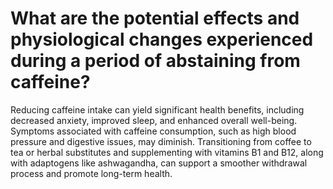 # What are the potential effects and physiological changes experienced during a period of abstaining from caffeine?

Reducing caffeine intake can yield significant health benefits, including decreased anxiety, improved sleep, and enhanced overall well-being. Symptoms associated with caffeine consumption, such as high blood pressure and digestive issues, may diminish. Transitioning from coffee to tea or herbal substitutes and supplementing with vitamins B1 and B12, along with adaptogens like ashwagandha, can support a smoother withdrawal process and promote long-term health.